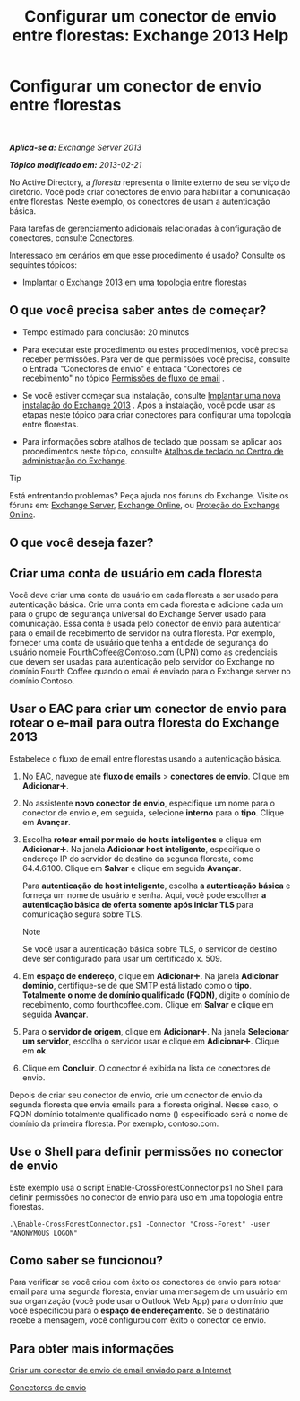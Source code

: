 ﻿---
title: 'Configurar um conector de envio entre florestas: Exchange 2013 Help'
TOCTitle: Configurar um conector de envio entre florestas
ms:assetid: 7840d172-071e-4f13-9379-2fe1eee1a7cc
ms:mtpsurl: https://technet.microsoft.com/pt-br/library/JJ945053(v=EXCHG.150)
ms:contentKeyID: 52058849
ms.date: 05/22/2018
mtps_version: v=EXCHG.150
ms.translationtype: MT
---

# Configurar um conector de envio entre florestas

 

_**Aplica-se a:** Exchange Server 2013_

_**Tópico modificado em:** 2013-02-21_

No Active Directory, a *floresta* representa o limite externo de seu serviço de diretório. Você pode criar conectores de envio para habilitar a comunicação entre florestas. Neste exemplo, os conectores de usam a autenticação básica.

Para tarefas de gerenciamento adicionais relacionadas à configuração de conectores, consulte [Conectores](connectors-exchange-2013-help.md).

Interessado em cenários em que esse procedimento é usado? Consulte os seguintes tópicos:

  - [Implantar o Exchange 2013 em uma topologia entre florestas](deploy-exchange-2013-in-a-cross-forest-topology-exchange-2013-help.md)

## O que você precisa saber antes de começar?

  - Tempo estimado para conclusão: 20 minutos

  - Para executar este procedimento ou estes procedimentos, você precisa receber permissões. Para ver de que permissões você precisa, consulte o Entrada "Conectores de envio" e entrada "Conectores de recebimento" no tópico [Permissões de fluxo de email](mail-flow-permissions-exchange-2013-help.md) .

  - Se você estiver começar sua instalação, consulte [Implantar uma nova instalação do Exchange 2013](deploy-a-new-installation-of-exchange-2013-exchange-2013-help.md) . Após a instalação, você pode usar as etapas neste tópico para criar conectores para configurar uma topologia entre florestas.

  - Para informações sobre atalhos de teclado que possam se aplicar aos procedimentos neste tópico, consulte [Atalhos de teclado no Centro de administração do Exchange](keyboard-shortcuts-in-the-exchange-admin-center-exchange-online-protection-help.md).


> [!TIP]
> Está enfrentando problemas? Peça ajuda nos fóruns do Exchange. Visite os fóruns em: <A href="https://go.microsoft.com/fwlink/p/?linkid=60612">Exchange Server</A>, <A href="https://go.microsoft.com/fwlink/p/?linkid=267542">Exchange Online</A>, ou <A href="https://go.microsoft.com/fwlink/p/?linkid=285351">Proteção do Exchange Online</A>.



## O que você deseja fazer?

## Criar uma conta de usuário em cada floresta

Você deve criar uma conta de usuário em cada floresta a ser usado para autenticação básica. Crie uma conta em cada floresta e adicione cada um para o grupo de segurança universal do Exchange Server usado para comunicação. Essa conta é usada pelo conector de envio para autenticar para o email de recebimento de servidor na outra floresta. Por exemplo, fornecer uma conta de usuário que tenha a entidade de segurança do usuário nomeie FourthCoffee@Contoso.com (UPN) como as credenciais que devem ser usadas para autenticação pelo servidor do Exchange no domínio Fourth Coffee quando o email é enviado para o Exchange server no domínio Contoso.

## Usar o EAC para criar um conector de envio para rotear o e-mail para outra floresta do Exchange 2013

Estabelece o fluxo de email entre florestas usando a autenticação básica.

1.  No EAC, navegue até **fluxo de emails** \> **conectores de envio**. Clique em **Adicionar**![Ícone Adicionar](images/JJ218640.c1e75329-d6d7-4073-a27d-498590bbb558(EXCHG.150).gif "Ícone Adicionar").

2.  No assistente **novo conector de envio**, especifique um nome para o conector de envio e, em seguida, selecione **interno** para o **tipo**. Clique em **Avançar**.

3.  Escolha **rotear email por meio de hosts inteligentes** e clique em **Adicionar**![Ícone Adicionar](images/JJ218640.c1e75329-d6d7-4073-a27d-498590bbb558(EXCHG.150).gif "Ícone Adicionar"). Na janela **Adicionar host inteligente**, especifique o endereço IP do servidor de destino da segunda floresta, como 64.4.6.100. Clique em **Salvar** e clique em seguida **Avançar**.
    
    Para **autenticação de host inteligente**, escolha **a autenticação básica** e forneça um nome de usuário e senha. Aqui, você pode escolher **a autenticação básica de oferta somente após iniciar TLS** para comunicação segura sobre TLS.
    

    > [!NOTE]
    > Se você usar a autenticação básica sobre TLS, o servidor de destino deve ser configurado para usar um certificado x. 509.



4.  Em **espaço de endereço**, clique em **Adicionar**![Ícone Adicionar](images/JJ218640.c1e75329-d6d7-4073-a27d-498590bbb558(EXCHG.150).gif "Ícone Adicionar"). Na janela **Adicionar domínio**, certifique-se de que SMTP está listado como o **tipo**. **Totalmente o nome de domínio qualificado (FQDN)**, digite o domínio de recebimento, como fourthcoffee.com. Clique em **Salvar** e clique em seguida **Avançar**.

5.  Para o **servidor de origem**, clique em **Adicionar**![Ícone Adicionar](images/JJ218640.c1e75329-d6d7-4073-a27d-498590bbb558(EXCHG.150).gif "Ícone Adicionar"). Na janela **Selecionar um servidor**, escolha o servidor usar e clique em **Adicionar**![Ícone Adicionar](images/JJ218640.c1e75329-d6d7-4073-a27d-498590bbb558(EXCHG.150).gif "Ícone Adicionar"). Clique em **ok**.

6.  Clique em **Concluir**. O conector é exibida na lista de conectores de envio.

Depois de criar seu conector de envio, crie um conector de envio da segunda floresta que envia emails para a floresta original. Nesse caso, o FQDN domínio totalmente qualificado nome () especificado será o nome de domínio da primeira floresta. Por exemplo, contoso.com.

## Use o Shell para definir permissões no conector de envio

Este exemplo usa o script Enable-CrossForestConnector.ps1 no Shell para definir permissões no conector de envio para uso em uma topologia entre florestas.

    .\Enable-CrossForestConnector.ps1 -Connector "Cross-Forest" -user "ANONYMOUS LOGON"

## Como saber se funcionou?

Para verificar se você criou com êxito os conectores de envio para rotear email para uma segunda floresta, enviar uma mensagem de um usuário em sua organização (você pode usar o Outlook Web App) para o domínio que você especificou para o **espaço de endereçamento**. Se o destinatário recebe a mensagem, você configurou com êxito o conector de envio.

## Para obter mais informações

[Criar um conector de envio de email enviado para a Internet](create-a-send-connector-for-email-sent-to-the-internet-exchange-2013-help.md)

[Conectores de envio](send-connectors-exchange-2013-help.md)

